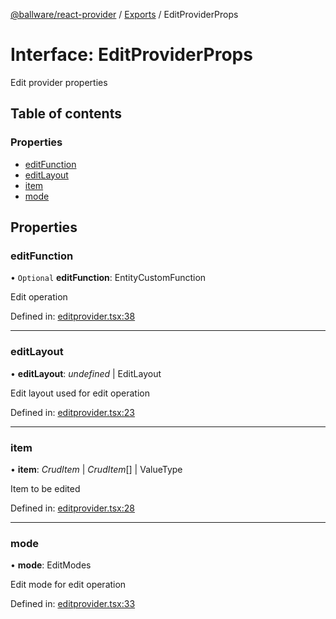 [@ballware/react-provider](../README.md) / [Exports](../modules.md) / EditProviderProps

# Interface: EditProviderProps

Edit provider properties

## Table of contents

### Properties

- [editFunction](editproviderprops.md#editfunction)
- [editLayout](editproviderprops.md#editlayout)
- [item](editproviderprops.md#item)
- [mode](editproviderprops.md#mode)

## Properties

### editFunction

• `Optional` **editFunction**: EntityCustomFunction

Edit operation

Defined in: [editprovider.tsx:38](https://github.com/ballware/ballware-client/blob/5f55ce4/packages/react-provider/src/editprovider.tsx#L38)

___

### editLayout

• **editLayout**: *undefined* \| EditLayout

Edit layout used for edit operation

Defined in: [editprovider.tsx:23](https://github.com/ballware/ballware-client/blob/5f55ce4/packages/react-provider/src/editprovider.tsx#L23)

___

### item

• **item**: *CrudItem* \| *CrudItem*[] \| ValueType

Item to be edited

Defined in: [editprovider.tsx:28](https://github.com/ballware/ballware-client/blob/5f55ce4/packages/react-provider/src/editprovider.tsx#L28)

___

### mode

• **mode**: EditModes

Edit mode for edit operation

Defined in: [editprovider.tsx:33](https://github.com/ballware/ballware-client/blob/5f55ce4/packages/react-provider/src/editprovider.tsx#L33)

